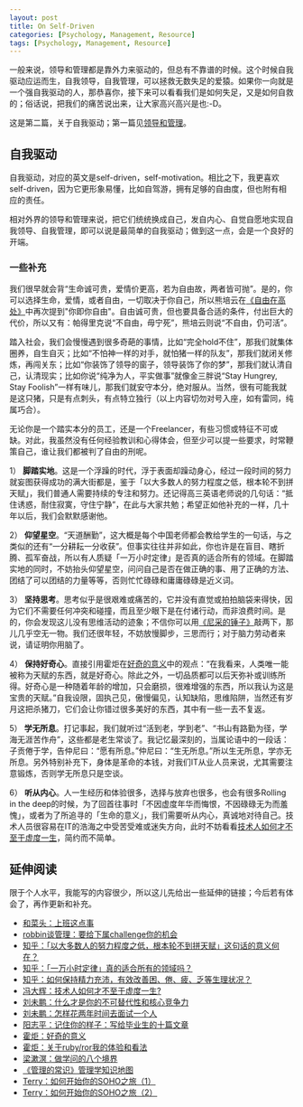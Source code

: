 ```yaml
---
layout: post
title: On Self-Driven
categories: [Psychology, Management, Resource]
tags: [Psychology, Management, Resource]
---
```


一般来说，领导和管理都是靠外力来驱动的，但总有不靠谱的时候。这个时候自我驱动应运而生，自我领导，自我管理，可以拯救无数失足的爱猿。如果你一向就是一个强自我驱动的人，那恭喜你，接下来可以看看我们是如何失足，又是如何自救的；俗话说，把我们的痛苦说出来，让大家高兴高兴是也:-D。
  
这是第二篇，关于自我驱动；第一篇见[领导和管理](http://dylanninin.com/blog/2013/12/07/management.html)。

## 自我驱动

自我驱动，对应的英文是self-driven，self-motivation。相比之下，我更喜欢self-driven，因为它更形象易懂，比如自驾游，拥有足够的自由度，但也附有相应的责任。

相对外界的领导和管理来说，把它们统统换成自己，发自内心、自觉自愿地实现自我领导、自我管理，即可以说是最简单的自我驱动；做到这一点，会是一个良好的开端。

### 一些补充

我们很早就会背“生命诚可贵，爱情价更高，若为自由故，两者皆可抛”。是的，你可以选择生命，爱情，或者自由，一切取决于你自己，所以熊培云在[《自由在高处》](http://book.douban.com/subject/5401989/)中再次提到"你即你自由"。自由诚可贵，但也要具备合适的条件，付出巨大的代价，所以又有：帕得里克说“不自由，毋宁死”，熊培云则说“不自由，仍可活”。

踏入社会，我们会慢慢遇到很多奇葩的事情，比如“完全hold不住”，那我们就集体圈养，自生自灭；比如“不怕神一样的对手，就怕猪一样的队友”，那我们就闭关修炼，再闯关东；比如“你装饰了领导的窗子，领导装饰了你的梦”，那我们就认清自己，认清现实；比如你说“纯净为人，平实做事”就像金三胖说“Stay Hungrey, Stay Foolish”一样有味儿，那我们就安守本分，绝对服从。当然，很有可能我就是这只猪，只是有点刺头，有点特立独行（以上内容切勿对号入座，如有雷同，纯属巧合）。

无论你是一个踏实本分的员工，还是一个Freelancer，有些习惯或特征不可或缺。对此，我虽然没有任何经验教训和心得体会，但至少可以提一些要求，时常鞭策自己，谁让我们都被判了自由的刑呢。

1） **脚踏实地**。这是一个浮躁的时代，浮于表面却躁动身心，经过一段时间的努力就妄图获得成功的满大街都是，鉴于「以大多数人的努力程度之低，根本轮不到拼天赋」，我们普通人需要持续的专注和努力。还记得高三英语老师说的几句话：“抵住诱惑，耐住寂寞，守住宁静”，在此与大家共勉；希望正如他补充的一样，几十年以后，我们会默默感谢他。

2） **仰望星空**。“天道酬勤”，这大概是每个中国老师都会教给学生的一句话，与之类似的还有“一分耕耘一分收获”。但事实往往并非如此，你也许是在盲目、瞎折腾、孤军奋战，所以有人质疑「一万小时定律」是否真的适合所有的领域。在脚踏实地的同时，不妨抬头仰望星空，问问自己是否在做正确的事、用了正确的方法、团结了可以团结的力量等等，否则忙忙碌碌和庸庸碌碌是近义词。

3） **坚持思考**。思考似乎是很艰难或痛苦的，它并没有直觉或拍拍脑袋来得快，因为它们不需要任何冲突和碰撞，而且至少眼下是在付诸行动，而非浪费时间。是的，你会发现这儿没有思维活动的迹象；不信你可以用[《尼采的锤子》](http://book.douban.com/subject/4165362/)敲两下，那儿几乎空无一物。我们还很年轻，不妨放慢脚步，三思而行；对于脑力劳动者来说，请证明你用脑了。

4） **保持好奇心**。直接引用霍炬在[好奇的意义](http://blog.devep.net/virushuo/2011/02/05/post_77.html)中的观点：“在我看来，人类唯一能被称为天赋的东西，就是好奇心。除此之外，一切品质都可以后天弥补或训练所得。好奇心是一种随着年龄的增加，只会磨损，很难增强的东西，所以我认为这是宝贵的天赋。”自我设限，固执己见，傲慢偏见，认知缺陷，思维陷阱，当然还有岁月这把杀猪刀，它们会让你错过很多美好的东西，其中有一些一去不复返。

5） **学无所息**。打记事起，我们就听过“活到老，学到老”、“书山有路勤为径，学海无涯苦作舟”，这些都是老生常谈了。我记忆最深刻的，当属论语中的一段话：子贡倦于学，告仲尼曰：“愿有所息。”仲尼曰：“生无所息。”所以生无所息，学亦无所息。另外特别补充下，身体是革命的本钱，对我们IT从业人员来说，尤其需要注意锻炼，否则学无所息只是空谈。

6） **听从内心**。人一生经历和体验很多，选择与放弃也很多，也会有很多Rolling in the deep的时候，为了回首往事时「不因虚度年华而悔恨，不因碌碌无为而羞愧」，或者为了所追寻的「生命的意义」，我们需要听从内心，真诚地对待自己。技术人员很容易在IT的浩海之中受苦受难或迷失方向，此时不妨看看[技术人如何才不至于虚度一生](http://dbanotes.net/jobs/tech_guys_life.html)，简约而不简单。

## 延伸阅读

限于个人水平，我能写的内容很少，所以这儿先给出一些延伸的链接；今后若有体会了，再作更新和补充。

* [和菜头：上班这点事](http://www.blogbus.com/sbjj-logs/85167302.html)
* [robbin谈管理：要给下属challenge你的机会](http://robbinfan.com/blog/41/let-team-challenge-you)
* [知乎：「以大多数人的努力程度之低，根本轮不到拼天赋」这句话的意义何在？](http://www.zhihu.com/question/20712208)
* [知乎：「一万小时定律」真的适合所有的领域吗？](http://www.zhihu.com/question/21655527)
* [知乎：如何保持精力充沛，有效改善困、倦、疲、乏等生理状况？](http://www.zhihu.com/question/21097892)
* [冯大辉：技术人如何才不至于虚度一生?](http://dbanotes.net/jobs/tech_guys_life.html)
* [刘未鹏：什么才是你的不可替代性和核心竞争力](http://mindhacks.cn/2009/01/14/make-yourself-irreplacable/)
* [刘未鹏：怎样花两年时间去面试一个人](http://mindhacks.cn/2011/11/04/how-to-interview-a-person-for-two-years/)
* [阳志平：记住你的样子：写给毕业生的十篇文章](http://www.yangzhiping.com/psy/remember-who-you-are.html)
* [霍炬：好奇的意义](http://blog.devep.net/virushuo/2011/02/05/post_77.html)
* [霍炬：关于ruby/ror我的体验和看法](http://blog.devep.net/virushuo/2011/03/23/rubyror.html)
* [梁漱溟：做学问的八个境界](http://www.ruanyifeng.com/blog/2013/09/liang_shuming.html)
* [《管理的常识》管理学知识地图](http://chuansongme.com/n/207087)
* [Terry：如何开始你的SOHO之旅（1）](http://terrytai.com/how-to-begin-soho-1/)
* [Terry：如何开始你的SOHO之旅（2）](http://terrytai.com/how-to-begin-soho-2/)
